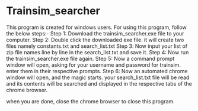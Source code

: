 # Trainsim_searcher
This program is created for windows users.
For using this program, follow the below steps:-
Step 1: Download the trainsim_searcher.exe file to your computer.
Step 2: Double click the downloaded exe file. it will create two files namely constants.txt and search_list.txt
Step 3: Now input your list of zip file names line by line in the search_list.txt and save it.
Step 4: Now run the trainsim_searcher.exe file again.
Step 5: Now a command prompt window will open, asking for your username and password for trainsim. enter them in their respective prompts.
Step 6: Now an automated chrome window will open, and the magic starts. your search_list.txt file will be read and its contents will be searched and displayed in the respective tabs of the chrome browser.

when you are done, close the chrome browser to close this program.
